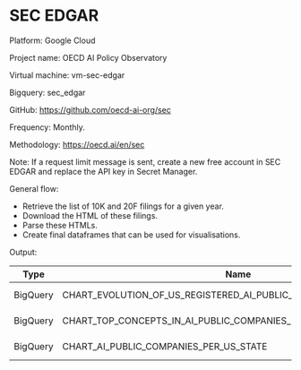 # SEC EDGAR

Platform: Google Cloud

Project name: OECD AI Policy Observatory

Virtual machine: vm-sec-edgar

Bigquery: sec_edgar

GitHub: https://github.com/oecd-ai-org/sec

Frequency: Monthly.

Methodology: https://oecd.ai/en/sec

Note: If a request limit message is sent, create a new free account in SEC EDGAR and replace the API key in Secret Manager.

General flow:

- Retrieve the list of 10K and 20F filings for a given year.
- Download the HTML of these filings.
- Parse these HTMLs.
- Create final dataframes that can be used for visualisations.

Output: 

| Type     | Name      | Visualisations |
|----------|-----------|---------|
| BigQuery | CHART_EVOLUTION_OF_US_REGISTERED_AI_PUBLIC_COMPANIES_PER_COUNTRY | [Tableau](https://public.tableau.com/app/profile/oecd.ai/viz/SEC_10K_20F_TIME_SERIES/Tableaudebord1) [OECD.AI](https://oecd.ai/en/dashboards/countries/UnitedStates) |
| BigQuery | CHART_TOP_CONCEPTS_IN_AI_PUBLIC_COMPANIES_BUSINESS_DESCRIPTIONS          | [Tableau](https://public.tableau.com/app/profile/oecd.ai/viz/SEC_10K_20F_KEYWORDS/Tableaudebord1) [OECD.AI](https://oecd.ai/en/dashboards/countries/UnitedStates)         |
| BigQuery | CHART_AI_PUBLIC_COMPANIES_PER_US_STATE          | [Tableau](https://public.tableau.com/app/profile/oecd.ai/viz/SEC_10K_USSTATES/Tableaudebord1) [OECD.AI](https://oecd.ai/en/dashboards/countries/UnitedStates)         |

